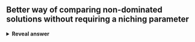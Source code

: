 ## Better way of comparing non-dominated solutions without requiring a niching parameter
<details>
<summary><b>Reveal answer</b></summary>
Using crowding distance
</details>
